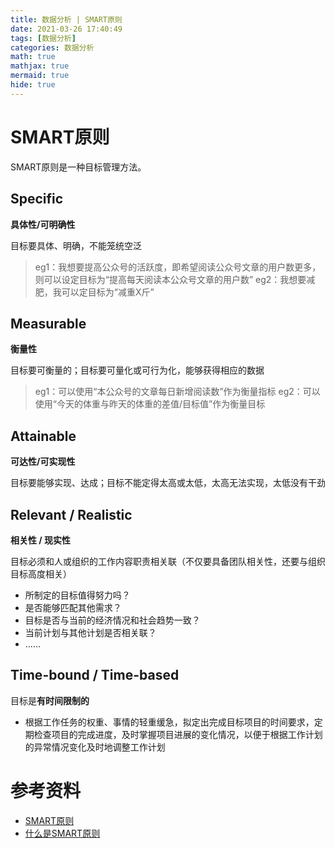 ```yaml
---
title: 数据分析 | SMART原则
date: 2021-03-26 17:40:49
tags: [数据分析]
categories: 数据分析
math: true
mathjax: true
mermaid: true
hide: true
---
```


<center></center>
<!--more-->


# SMART原则
SMART原则是一种目标管理方法。

## Specific
**具体性/可明确性**

目标要具体、明确，不能笼统空泛

> eg1：我想要提高公众号的活跃度，即希望阅读公众号文章的用户数更多，则可以设定目标为“提高每天阅读本公众号文章的用户数”
> eg2：我想要减肥，我可以定目标为“减重X斤”


## Measurable
**衡量性**

目标要可衡量的；目标要可量化或可行为化，能够获得相应的数据

> eg1：可以使用“本公众号的文章每日新增阅读数”作为衡量指标
> eg2：可以使用“今天的体重与昨天的体重的差值/目标值”作为衡量目标

## Attainable
**可达性/可实现性**

目标要能够实现、达成；目标不能定得太高或太低，太高无法实现，太低没有干劲

## Relevant / Realistic
**相关性 / 现实性**

目标必须和人或组织的工作内容职责相关联（不仅要具备团队相关性，还要与组织目标高度相关）

- 所制定的目标值得努力吗？
- 是否能够匹配其他需求？
- 目标是否与当前的经济情况和社会趋势一致？
- 当前计划与其他计划是否相关联？
- ……

## Time-bound / Time-based
目标是**有时间限制的**
- 根据工作任务的权重、事情的轻重缓急，拟定出完成目标项目的时间要求，定期检查项目的完成进度，及时掌握项目进展的变化情况，以便于根据工作计划的异常情况变化及时地调整工作计划


# 参考资料
- [SMART原则](https://new.qq.com/omn/20191101/20191101A03DUD00)
- [什么是SMART原则](https://www.jianshu.com/p/50f24a4ef8df)